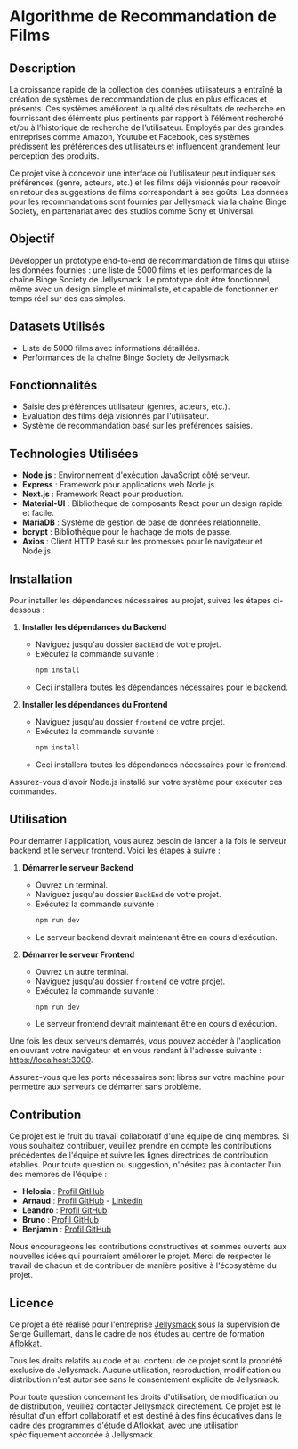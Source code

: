 # Algorithme de Recommandation de Films

## Description
La croissance rapide de la collection des données utilisateurs a entraîné la création de systèmes de recommandation de plus en plus efficaces et présents. Ces systèmes améliorent la qualité des résultats de recherche en fournissant des éléments plus pertinents par rapport à l’élément recherché et/ou à l’historique de recherche de l’utilisateur. Employés par des grandes entreprises comme Amazon, Youtube et Facebook, ces systèmes prédissent les préférences des utilisateurs et influencent grandement leur perception des produits.

Ce projet vise à concevoir une interface où l'utilisateur peut indiquer ses préférences (genre, acteurs, etc.) et les films déjà visionnés pour recevoir en retour des suggestions de films correspondant à ses goûts. Les données pour les recommandations sont fournies par Jellysmack via la chaîne Binge Society, en partenariat avec des studios comme Sony et Universal.

## Objectif
Développer un prototype end-to-end de recommandation de films qui utilise les données fournies : une liste de 5000 films et les performances de la chaîne Binge Society de Jellysmack. Le prototype doit être fonctionnel, même avec un design simple et minimaliste, et capable de fonctionner en temps réel sur des cas simples.

## Datasets Utilisés
- Liste de 5000 films avec informations détaillées.
- Performances de la chaîne Binge Society de Jellysmack.

## Fonctionnalités
- Saisie des préférences utilisateur (genres, acteurs, etc.).
- Evaluation des films déjà visionnés par l'utilisateur.
- Système de recommandation basé sur les préférences saisies.

## Technologies Utilisées
- **Node.js** : Environnement d'exécution JavaScript côté serveur.
- **Express** : Framework pour applications web Node.js.
- **Next.js** : Framework React pour production.
- **Material-UI** : Bibliothèque de composants React pour un design rapide et facile.
- **MariaDB** : Système de gestion de base de données relationnelle.
- **bcrypt** : Bibliothèque pour le hachage de mots de passe.
- **Axios** : Client HTTP basé sur les promesses pour le navigateur et Node.js.


## Installation

Pour installer les dépendances nécessaires au projet, suivez les étapes ci-dessous :

1. **Installer les dépendances du Backend**
   - Naviguez jusqu'au dossier `BackEnd` de votre projet.
   - Exécutez la commande suivante :
     ```bash
     npm install
     ```
   - Ceci installera toutes les dépendances nécessaires pour le backend.

2. **Installer les dépendances du Frontend**
   - Naviguez jusqu'au dossier `frontend` de votre projet.
   - Exécutez la commande suivante :
     ```bash
     npm install
     ```
   - Ceci installera toutes les dépendances nécessaires pour le frontend.

Assurez-vous d'avoir Node.js installé sur votre système pour exécuter ces commandes.


## Utilisation

Pour démarrer l'application, vous aurez besoin de lancer à la fois le serveur backend et le serveur frontend. Voici les étapes à suivre :

1. **Démarrer le serveur Backend**
   - Ouvrez un terminal.
   - Naviguez jusqu'au dossier `BackEnd` de votre projet.
   - Exécutez la commande suivante :
     ```bash
     npm run dev
     ```
   - Le serveur backend devrait maintenant être en cours d'exécution.

2. **Démarrer le serveur Frontend**
   - Ouvrez un autre terminal.
   - Naviguez jusqu'au dossier `frontend` de votre projet.
   - Exécutez la commande suivante :
     ```bash
     npm run dev
     ```
   - Le serveur frontend devrait maintenant être en cours d'exécution.

Une fois les deux serveurs démarrés, vous pouvez accéder à l'application en ouvrant votre navigateur et en vous rendant à l'adresse suivante : [https://localhost:3000](https://localhost:3000).

Assurez-vous que les ports nécessaires sont libres sur votre machine pour permettre aux serveurs de démarrer sans problème.

## Contribution

Ce projet est le fruit du travail collaboratif d'une équipe de cinq membres. Si vous souhaitez contribuer, veuillez prendre en compte les contributions précédentes de l'équipe et suivre les lignes directrices de contribution établies. Pour toute question ou suggestion, n'hésitez pas à contacter l'un des membres de l'équipe :

- **Helosia** : [Profil GitHub](https://github.com/Heloisabressanin)
- **Arnaud** : [Profil GitHub](https://github.com/St4r4x) - [Linkedin](https://www.linkedin.com/in/arnaud-thery-b6206b83/)
- **Leandro** : [Profil GitHub](https://github.com/lchantoiseau)
- **Bruno** : [Profil GitHub](https://github.com/Palleca)
- **Benjamin** : [Profil GitHub](https://github.com/Blushister)

Nous encourageons les contributions constructives et sommes ouverts aux nouvelles idées qui pourraient améliorer le projet. Merci de respecter le travail de chacun et de contribuer de manière positive à l'écosystème du projet.


## Licence

Ce projet a été réalisé pour l'entreprise [Jellysmack](https://jellysmack.com/fr/) sous la supervision de Serge Guillemart, dans le cadre de nos études au centre de formation [Aflokkat](https://aflokkat.com).

Tous les droits relatifs au code et au contenu de ce projet sont la propriété exclusive de Jellysmack. Aucune utilisation, reproduction, modification ou distribution n'est autorisée sans le consentement explicite de Jellysmack.

Pour toute question concernant les droits d'utilisation, de modification ou de distribution, veuillez contacter Jellysmack directement. Ce projet est le résultat d'un effort collaboratif et est destiné à des fins éducatives dans le cadre des programmes d'étude d'Aflokkat, avec une utilisation spécifiquement accordée à Jellysmack.
